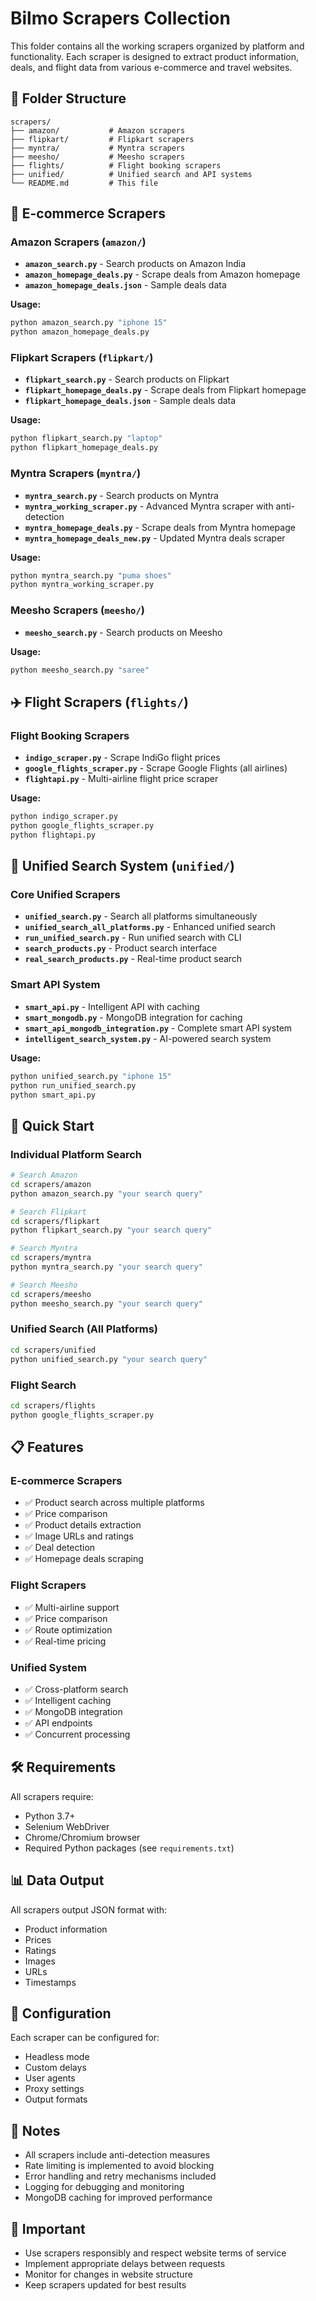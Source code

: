 # Bilmo Scrapers Collection

This folder contains all the working scrapers organized by platform and functionality. Each scraper is designed to extract product information, deals, and flight data from various e-commerce and travel websites.

## 📁 Folder Structure

```
scrapers/
├── amazon/           # Amazon scrapers
├── flipkart/         # Flipkart scrapers  
├── myntra/           # Myntra scrapers
├── meesho/           # Meesho scrapers
├── flights/          # Flight booking scrapers
├── unified/          # Unified search and API systems
└── README.md         # This file
```

## 🛒 E-commerce Scrapers

### Amazon Scrapers (`amazon/`)
- **`amazon_search.py`** - Search products on Amazon India
- **`amazon_homepage_deals.py`** - Scrape deals from Amazon homepage
- **`amazon_homepage_deals.json`** - Sample deals data

**Usage:**
```bash
python amazon_search.py "iphone 15"
python amazon_homepage_deals.py
```

### Flipkart Scrapers (`flipkart/`)
- **`flipkart_search.py`** - Search products on Flipkart
- **`flipkart_homepage_deals.py`** - Scrape deals from Flipkart homepage
- **`flipkart_homepage_deals.json`** - Sample deals data

**Usage:**
```bash
python flipkart_search.py "laptop"
python flipkart_homepage_deals.py
```

### Myntra Scrapers (`myntra/`)
- **`myntra_search.py`** - Search products on Myntra
- **`myntra_working_scraper.py`** - Advanced Myntra scraper with anti-detection
- **`myntra_homepage_deals.py`** - Scrape deals from Myntra homepage
- **`myntra_homepage_deals_new.py`** - Updated Myntra deals scraper

**Usage:**
```bash
python myntra_search.py "puma shoes"
python myntra_working_scraper.py
```

### Meesho Scrapers (`meesho/`)
- **`meesho_search.py`** - Search products on Meesho

**Usage:**
```bash
python meesho_search.py "saree"
```

## ✈️ Flight Scrapers (`flights/`)

### Flight Booking Scrapers
- **`indigo_scraper.py`** - Scrape IndiGo flight prices
- **`google_flights_scraper.py`** - Scrape Google Flights (all airlines)
- **`flightapi.py`** - Multi-airline flight price scraper

**Usage:**
```bash
python indigo_scraper.py
python google_flights_scraper.py
python flightapi.py
```

## 🔄 Unified Search System (`unified/`)

### Core Unified Scrapers
- **`unified_search.py`** - Search all platforms simultaneously
- **`unified_search_all_platforms.py`** - Enhanced unified search
- **`run_unified_search.py`** - Run unified search with CLI
- **`search_products.py`** - Product search interface
- **`real_search_products.py`** - Real-time product search

### Smart API System
- **`smart_api.py`** - Intelligent API with caching
- **`smart_mongodb.py`** - MongoDB integration for caching
- **`smart_api_mongodb_integration.py`** - Complete smart API system
- **`intelligent_search_system.py`** - AI-powered search system

**Usage:**
```bash
python unified_search.py "iphone 15"
python run_unified_search.py
python smart_api.py
```

## 🚀 Quick Start

### Individual Platform Search
```bash
# Search Amazon
cd scrapers/amazon
python amazon_search.py "your search query"

# Search Flipkart  
cd scrapers/flipkart
python flipkart_search.py "your search query"

# Search Myntra
cd scrapers/myntra
python myntra_search.py "your search query"

# Search Meesho
cd scrapers/meesho
python meesho_search.py "your search query"
```

### Unified Search (All Platforms)
```bash
cd scrapers/unified
python unified_search.py "your search query"
```

### Flight Search
```bash
cd scrapers/flights
python google_flights_scraper.py
```

## 📋 Features

### E-commerce Scrapers
- ✅ Product search across multiple platforms
- ✅ Price comparison
- ✅ Product details extraction
- ✅ Image URLs and ratings
- ✅ Deal detection
- ✅ Homepage deals scraping

### Flight Scrapers
- ✅ Multi-airline support
- ✅ Price comparison
- ✅ Route optimization
- ✅ Real-time pricing

### Unified System
- ✅ Cross-platform search
- ✅ Intelligent caching
- ✅ MongoDB integration
- ✅ API endpoints
- ✅ Concurrent processing

## 🛠️ Requirements

All scrapers require:
- Python 3.7+
- Selenium WebDriver
- Chrome/Chromium browser
- Required Python packages (see `requirements.txt`)

## 📊 Data Output

All scrapers output JSON format with:
- Product information
- Prices
- Ratings
- Images
- URLs
- Timestamps

## 🔧 Configuration

Each scraper can be configured for:
- Headless mode
- Custom delays
- User agents
- Proxy settings
- Output formats

## 📝 Notes

- All scrapers include anti-detection measures
- Rate limiting is implemented to avoid blocking
- Error handling and retry mechanisms included
- Logging for debugging and monitoring
- MongoDB caching for improved performance

## 🚨 Important

- Use scrapers responsibly and respect website terms of service
- Implement appropriate delays between requests
- Monitor for changes in website structure
- Keep scrapers updated for best results
